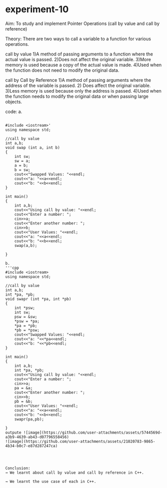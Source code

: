 # experiment-10
Aim:
To study and implement Pointer Operations (call by value and call by reference)

Theory:
There are two ways to call a variable to a function for various operations.

 call by value 
1)A method of passing arguments to a function where the actual value is passed.
2)Does not affect the original variable.
3)More memory is used because a copy of the actual value is made.
4)Used when the function does not need to modify the original data.

call by Call by Reference
1)A method of passing arguments where the address of the variable is passed.
2)	Does affect the original variable.
3)Less memory is used because only the address is passed.
4)Used when the function needs to modify the original data or when passing large objects.

code:
a.
```

#include <iostream>'
using namespace std;

//call by value
int a,b;
void swap (int a, int b)
{
    int sw;
    sw = a;
    a = b;
    b = sw;
    cout<<"Swapped Values: "<<endl;
    cout<<"a: "<<a<<endl;
    cout<<"b: "<<b<<endl;
}

int main()
{
    int a,b;
    cout<<"Using call by value: "<<endl;
    cout<<"Enter a number: ";
    cin>>a;
    cout<<"Enter another number: ";
    cin>>b;
    cout<<"User Values: "<<endl;
    cout<<"a: "<<a<<endl;
    cout<<"b: "<<b<<endl;
    swap(a,b);
    
}

b.
'''cpp
#include <iostream>
using namespace std;

//call by value
int a,b;
int *pa, *pb;
void swapr (int *pa, int *pb)
{
    int *psw;
    int sw;
    psw = &sw;
    *psw = *pa;
    *pa = *pb;
    *pb = *psw;
    cout<<"Swapped Values: "<<endl;
    cout<<"a: "<<*pa<<endl;
    cout<<"b: "<<*pb<<endl;
}

int main()
{
    int a,b;
    int *pa, *pb;
    cout<<"Using call by value: "<<endl;
    cout<<"Enter a number: ";
    cin>>a;
    pa = &a;
    cout<<"Enter another number: ";
    cin>>b;
    pb = &b;
    cout<<"User Values: "<<endl;
    cout<<"a: "<<a<<endl;
    cout<<"b: "<<b<<endl;
    swapr(pa,pb);
    
}
outpute ![image](https://github.com/user-attachments/assets/5744569d-a3b9-4639-ab43-d07796558456)
![image](https://github.com/user-attachments/assets/21020783-9865-4b34-b0c7-e87d287247ca)




Conclusion:
→ We learnt about call by value and call by reference in C++.

→ We learnt the use case of each in C++.

